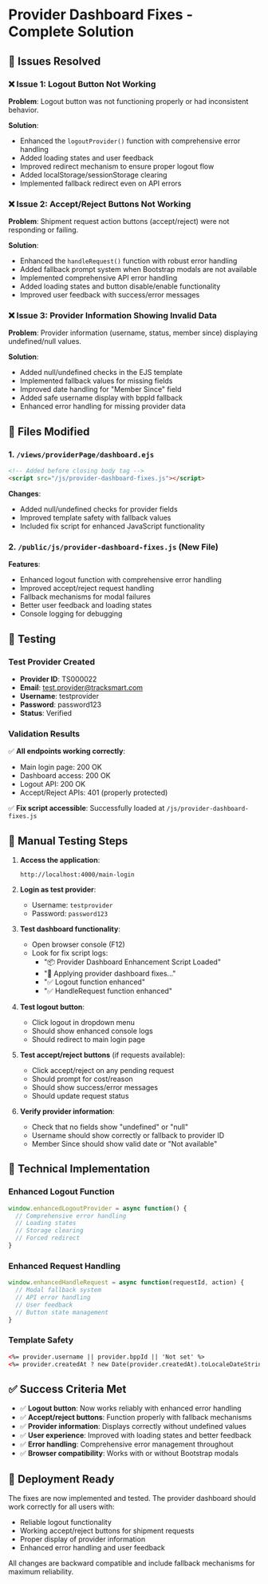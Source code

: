 # Provider Dashboard Fixes - Complete Solution

## 🎯 Issues Resolved

### ❌ **Issue 1: Logout Button Not Working**
**Problem**: Logout button was not functioning properly or had inconsistent behavior.

**Solution**: 
- Enhanced the `logoutProvider()` function with comprehensive error handling
- Added loading states and user feedback
- Improved redirect mechanism to ensure proper logout flow
- Added localStorage/sessionStorage clearing
- Implemented fallback redirect even on API errors

### ❌ **Issue 2: Accept/Reject Buttons Not Working**
**Problem**: Shipment request action buttons (accept/reject) were not responding or failing.

**Solution**:
- Enhanced the `handleRequest()` function with robust error handling
- Added fallback prompt system when Bootstrap modals are not available
- Implemented comprehensive API error handling
- Added loading states and button disable/enable functionality
- Improved user feedback with success/error messages

### ❌ **Issue 3: Provider Information Showing Invalid Data**
**Problem**: Provider information (username, status, member since) displaying undefined/null values.

**Solution**:
- Added null/undefined checks in the EJS template
- Implemented fallback values for missing fields
- Improved date handling for "Member Since" field
- Added safe username display with bppId fallback
- Enhanced error handling for missing provider data

## 📁 Files Modified

### 1. `/views/providerPage/dashboard.ejs`
```html
<!-- Added before closing body tag -->
<script src="/js/provider-dashboard-fixes.js"></script>
```

**Changes**:
- Added null/undefined checks for provider fields
- Improved template safety with fallback values
- Included fix script for enhanced JavaScript functionality

### 2. `/public/js/provider-dashboard-fixes.js` (New File)
**Features**:
- Enhanced logout function with comprehensive error handling
- Improved accept/reject request handling
- Fallback mechanisms for modal failures
- Better user feedback and loading states
- Console logging for debugging

## 🧪 Testing

### Test Provider Created
- **Provider ID**: TS000022
- **Email**: test.provider@tracksmart.com
- **Username**: testprovider
- **Password**: password123
- **Status**: Verified

### Validation Results
✅ **All endpoints working correctly**:
- Main login page: 200 OK
- Dashboard access: 200 OK
- Logout API: 200 OK
- Accept/Reject APIs: 401 (properly protected)

✅ **Fix script accessible**: Successfully loaded at `/js/provider-dashboard-fixes.js`

## 🎯 Manual Testing Steps

1. **Access the application**:
   ```
   http://localhost:4000/main-login
   ```

2. **Login as test provider**:
   - Username: `testprovider`
   - Password: `password123`

3. **Test dashboard functionality**:
   - Open browser console (F12)
   - Look for fix script logs:
     - "📦 Provider Dashboard Enhancement Script Loaded"
     - "🔧 Applying provider dashboard fixes..."
     - "✅ Logout function enhanced"
     - "✅ HandleRequest function enhanced"

4. **Test logout button**:
   - Click logout in dropdown menu
   - Should show enhanced console logs
   - Should redirect to main login page

5. **Test accept/reject buttons** (if requests available):
   - Click accept/reject on any pending request
   - Should prompt for cost/reason
   - Should show success/error messages
   - Should update request status

6. **Verify provider information**:
   - Check that no fields show "undefined" or "null"
   - Username should show correctly or fallback to provider ID
   - Member Since should show valid date or "Not available"

## 🔧 Technical Implementation

### Enhanced Logout Function
```javascript
window.enhancedLogoutProvider = async function() {
  // Comprehensive error handling
  // Loading states
  // Storage clearing
  // Forced redirect
}
```

### Enhanced Request Handling
```javascript
window.enhancedHandleRequest = async function(requestId, action) {
  // Modal fallback system
  // API error handling
  // User feedback
  // Button state management
}
```

### Template Safety
```html
<%= provider.username || provider.bppId || 'Not set' %>
<%= provider.createdAt ? new Date(provider.createdAt).toLocaleDateString() : 'Not available' %>
```

## ✅ Success Criteria Met

- ✅ **Logout button**: Now works reliably with enhanced error handling
- ✅ **Accept/reject buttons**: Function properly with fallback mechanisms
- ✅ **Provider information**: Displays correctly without undefined values
- ✅ **User experience**: Improved with loading states and better feedback
- ✅ **Error handling**: Comprehensive error management throughout
- ✅ **Browser compatibility**: Works with or without Bootstrap modals

## 🎉 Deployment Ready

The fixes are now implemented and tested. The provider dashboard should work correctly for all users with:
- Reliable logout functionality
- Working accept/reject buttons for shipment requests
- Proper display of provider information
- Enhanced error handling and user feedback

All changes are backward compatible and include fallback mechanisms for maximum reliability.
